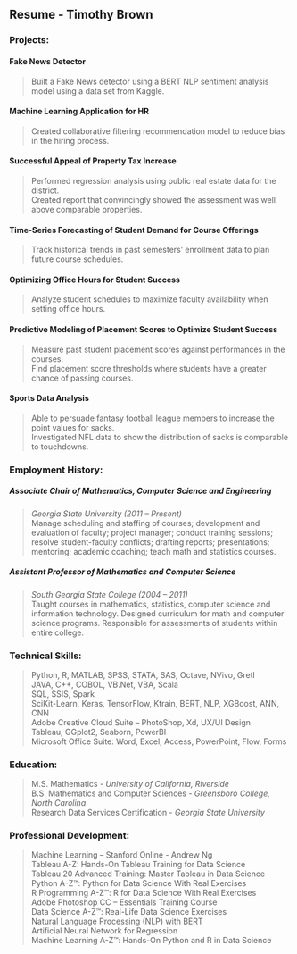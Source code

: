 ## Resume - Timothy Brown

### Projects:

####  Fake News Detector
> Built a Fake News detector using a BERT NLP sentiment analysis model using a data set from Kaggle.

#### Machine Learning Application for HR
> Created collaborative filtering recommendation model to reduce bias in the hiring process.
    
#### Successful Appeal of Property Tax Increase
> Performed regression analysis using public real estate data for the district.\
> Created report that convincingly showed the assessment was well above comparable properties.  

#### Time-Series Forecasting of Student Demand for Course Offerings
> Track historical trends in past semesters’ enrollment data to plan future course schedules.

#### Optimizing Office Hours for Student Success
> Analyze student schedules to maximize faculty availability when setting office hours.

#### Predictive Modeling of Placement Scores to Optimize Student Success
> Measure past student placement scores against performances in the courses.\
> Find placement score thresholds where students have a greater chance of passing courses.

#### Sports Data Analysis
> Able to persuade fantasy football league members to increase the point values for sacks.\
> Investigated NFL data to show the distribution of sacks is comparable to touchdowns.

### Employment History:
##### Associate Chair of Mathematics, Computer Science and Engineering
> *Georgia State University (2011 – Present)*\
> Manage scheduling and staffing of courses; development and evaluation of faculty; project manager; conduct training sessions; resolve student-faculty conflicts; drafting reports; presentations; mentoring; academic coaching; teach math and statistics courses.

##### Assistant Professor of Mathematics and Computer Science	
> *South Georgia State College (2004 – 2011)*\
> Taught courses in mathematics, statistics, computer science and information technology.  Designed curriculum for math and computer science programs.  Responsible for assessments of students within entire college.

### Technical Skills:
> Python, R, MATLAB, SPSS, STATA, SAS, Octave, NVivo, Gretl\
> JAVA, C++, COBOL, VB.Net, VBA, Scala\
> SQL, SSIS, Spark\
> SciKit-Learn, Keras, TensorFlow, Ktrain, BERT, NLP, XGBoost, ANN, CNN\
> Adobe Creative Cloud Suite – PhotoShop, Xd, UX/UI Design\
> Tableau, GGplot2, Seaborn, PowerBI\
> Microsoft Office Suite: Word, Excel, Access, PowerPoint, Flow, Forms

### Education:
> M.S. Mathematics - *University of California, Riverside*\
> B.S. Mathematics and Computer Sciences - *Greensboro College, North Carolina*\
> Research Data Services Certification - *Georgia State University*

### Professional Development:

> Machine Learning – Stanford Online - Andrew Ng\
> Tableau A-Z: Hands-On Tableau Training for Data Science\
> Tableau 20 Advanced Training: Master Tableau in Data Science\
> Python A-Z™: Python for Data Science With Real Exercises\
> R Programming A-Z™: R for Data Science With Real Exercises\
> Adobe Photoshop CC – Essentials Training Course\
> Data Science A-Z™: Real-Life Data Science Exercises\
> Natural Language Processing (NLP) with BERT\
> Artificial Neural Network for Regression\
> Machine Learning A-Z™: Hands-On Python and R in Data Science


